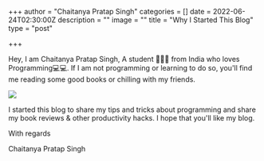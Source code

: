 +++
author = "Chaitanya Pratap Singh"
categories = []
date = 2022-06-24T02:30:00Z
description = ""
image = ""
title = "Why I Started This Blog"
type = "post"

+++
<!-- @format -->

Hey, I am Chaitanya Pratap Singh, A student 👨🏻‍🎓 from India who loves Programming💻💻. If I am not programming or learning to do so, you'll find me reading some good books or chilling with my friends.

![](/images/fotis-fotopoulos-6sal6aq4owi-unsplash.jpg)

I started this blog to share my tips and tricks about programming and share my book reviews & other productivity hacks. I hope that you'll like my blog.

With regards

Chaitanya Pratap Singh